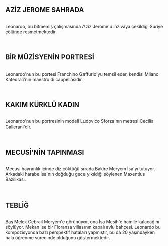 <h2>AZİZ JEROME SAHRADA</h2>
<img src="http://img3.wikia.nocookie.net/__cb20110506125422/assassinscreed/images/a/a2/St-Jerome_-_By_Leonardo.png" alt="" />

Leonardo, bu bitmemiş çalışmasında Aziz Jerome'u inzivaya çekildiği Suriye çölünde resmetmektedir.

&nbsp;
<h2>BİR MÜZİSYENİN PORTRESİ</h2>
<img src="http://img2.wikia.nocookie.net/__cb20110404004207/assassinscreed/images/9/9e/Portrait_of_a_Musician.jpg" alt="" />

Leonardo'nun bu portesi Franchino Gaffurio'yu temsil eder, kendisi Milano Katedrali'nin maestro di cappellasıdır.

&nbsp;
<h2>KAKIM KÜRKLÜ KADIN</h2>
<img src="http://img2.wikia.nocookie.net/__cb20110404004026/assassinscreed/images/5/57/Lady_with_an_Ermine.jpg" alt="" />

Leonardo'nun bu portresinin modeli Ludovico Sforza'nın metresi Cecilia Gallerani'dir.

&nbsp;
<h2>MECUSİ'NİN TAPINMASI</h2>
<img src="http://img1.wikia.nocookie.net/__cb20110506125421/assassinscreed/images/3/32/Adoration_of_the_Magi_-_By_Leonardo.png" alt="" />

Mecusi hayranlık içinde diz çöktüğü sırada Bakire Meryem İsa'yı tutuyor. Arkadaki harabe İsa'nın doğduğu gece yıkıldığı söylenen Maxentius Bazilikası.

&nbsp;
<h2>TEBLİĞ</h2>
<img src="http://img2.wikia.nocookie.net/__cb20110404003618/assassinscreed/images/4/4c/Annucation.jpg" alt="" />

Baş Melek Cebrail Meryem'e görünüyor, ona İsa Mesih'e hamile kalacağını söylüyor. Mekan ise bir Floransa villasının kapalı avlu bahçesi. Leonardo bu kompozisyonda bazı perspektif hataları yapmıştır, bu da 20 yaşındayken hala öğrenme sürecinde olduğunu göstermektedir.
